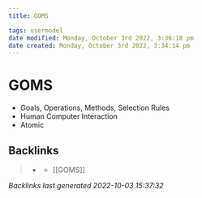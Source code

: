 ```yaml
---
title: GOMS

tags: usermodel 
date modified: Monday, October 3rd 2022, 3:36:18 pm
date created: Monday, October 3rd 2022, 3:34:14 pm
---
```


# GOMS
- Goals, Operations, Methods, Selection Rules
- Human Computer Interaction
- Atomic

## Backlinks

> - [](journals/2022-10-03.md)
>   - [[GOMS]]

_Backlinks last generated 2022-10-03 15:37:32_
